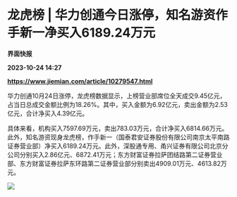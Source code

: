 # 龙虎榜 | 华力创通今日涨停，知名游资作手新一净买入6189.24万元
**界面快报**

**2023-10-24 14:27**

**https://www.jiemian.com/article/10279547.html**

华力创通10月24日涨停，龙虎榜数据显示，上榜营业部席位全天成交9.45亿元，占当日总成交金额比例为18.26%。其中，买入金额为6.92亿元，卖出金额为2.53亿元，合计净买入4.39亿元。

具体来看，机构买入7597.69万元，卖出783.03万元，合计净买入6814.66万元。此外，知名游资现身龙虎榜，作手新一（国泰君安证券股份有限公司南京太平南路证券营业部）净买入6189.24万元。此外，深股通专用、甬兴证券有限公司北京分公司分别买入2.86亿元、6872.41万元；东方财富证券拉萨团结路第二证券营业部、东方财富证券拉萨东环路第二证券营业部分别卖出4909.01万元、4613.82万元。

![](https://img2.jiemian.com/101/original/20231024/169815715528182300_a700xH.png)